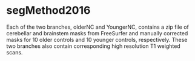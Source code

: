 # segMethod2016
Each of the two branches, olderNC and YoungerNC, contains a zip file of cerebellar and brainstem masks from FreeSurfer and manually corrected masks for 10 older controls and 10 younger controls, respectively. These two branches also contain corresponding high resolution T1 weighted scans. 
